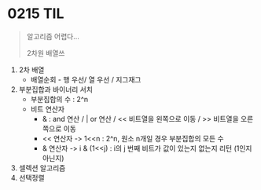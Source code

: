 # 0215 TIL

> 알고리즘 어렵다... 
>
> 2차원 배열쓰

1. 2차 배열
   * 배열순회 - 행 우선/ 열 우선 / 지그재그
2. 부분집합과 바이너리 서치
   * 부분집합의 수 : 2^n
   * 비트 연산자 
     * & : and 연산 / | or 연산 / << 비트열을 왼쪽으로 이동 / >> 비트열을 오른쪽으로 이동
     * << 연산자 -> 1<<n : 2^n, 원소 n개일 경우 부분집합의 모든 수 
     * & 연산자 -> i & (1<<j) : i의 j 번째 비트가 값이 있는지 없는지 리턴 (1인지 아닌지)
3. 셀렉션 알고리즘
4. 선택정렬